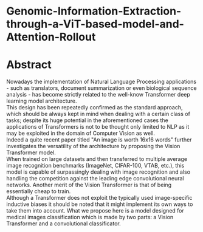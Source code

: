 # Genomic-Information-Extraction-through-a-ViT-based-model-and-Attention-Rollout

# Abstract

Nowadays the implementation of Natural Language Processing applications - such as translators, document summarization or even
biological sequence analysis - has become strictly related to the
well-know Transformer deep learning model architecture. <br> This
design has been repeatedly confirmed as the standard approach,
which should be always kept in mind when dealing with a certain
class of tasks; despite its huge potential in the aforementioned cases
the applications of Transformers is not to be thought only limited
to NLP as it may be exploited in the domain of Computer Vision as
well. <br>
Indeed a quite recent paper titled "An image is worth 16x16 words"
further investigates the versatility of the architecture by proposing the Vision Transformer model.<br> When trained on large datasets
and then transferred to multiple average image recognition benchmarks (ImageNet, CIFAR-100, VTAB, etc.), this model is capable
of surpassingly dealing with image recognition and also handling
the competition against the leading edge convolutional neural networks. Another merit of the Vision Transformer is that of being
essentially cheap to train. <br> Although a Transformer does not exploit
the typically used image-specific inductive biases it should be noted
that it might implement its own ways to take them into account.
What we propose here is a model designed for medical images classification which is made by two parts: a Vision Transformer and a
convolutional classificator.
